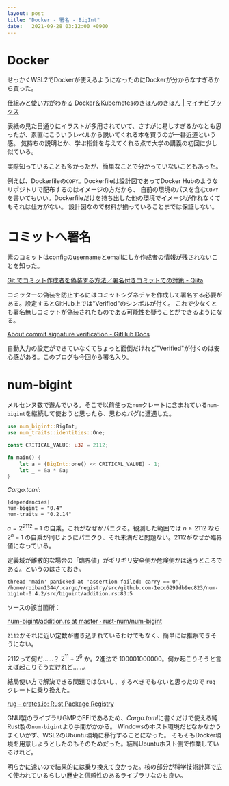 ```yaml
---
layout: post
title: "Docker - 署名 - BigInt"
date:   2021-09-28 03:12:00 +0900
---
```


# Docker

せっかくWSL2でDockerが使えるようになったのにDockerが分からなすぎるから買った。

[仕組みと使い方がわかる Docker＆Kubernetesのきほんのきほん \| マイナビブックス](https://book.mynavi.jp/ec/products/detail/id=120304)

表紙の見た目通りにイラストが多用されていて、さすがに易しすぎるかなとも思ったが、素直にこういうレベルから説いてくれる本を買うのが一番近道という感。
気持ちの説明とか、学ぶ指針を与えてくれる点で大学の講義の初回に少し似ている。

実際知っていることも多かったが、簡単なことで分かっていないこともあった。

例えば、Dockerfileの`COPY`。Dockerfileは設計図であってDocker Hubのようなリポジトリで配布するのはイメージの方だから、
自前の環境のパスを含む`COPY`を書いてもいい。Dockerfileだけを持ち出した他の環境でイメージが作れなくてもそれは仕方がない。
設計図なので材料が揃っていることまでは保証しない。

# コミットへ署名

素のコミットはconfigのusernameとemailにしか作成者の情報が残されないことを知った。

[Git でコミット作成者を偽装する方法／署名付きコミットでの対策 \- Qiita](https://qiita.com/s6n/items/bb869f740a53a3bf169e)

コミッターの偽装を防止するにはコミットシグネチャを作成して署名する必要がある。設定するとGitHub上では"Verified"のシンボルが付く。
これで少なくとも署名無しコミットが偽装されたものである可能性を疑うことができるようになる。

[About commit signature verification \- GitHub Docs](https://docs.github.com/en/authentication/managing-commit-signature-verification/about-commit-signature-verification)

自動入力の設定ができていなくてちょっと面倒だけれど"Verified"が付くのは安心感がある。このブログも今回から署名入り。

# num-bigint

メルセンヌ数で遊んでいる。そこで以前使った`num`クレートに含まれている`num-bigint`を継続して使おうと思ったら、思わぬバグに遭遇した。

```rust
use num_bigint::BigInt;
use num_traits::identities::One;

const CRITICAL_VALUE: u32 = 2112;

fn main() {
    let a = (BigInt::one() << CRITICAL_VALUE) - 1;
    let _ = &a * &a;
}

```

*Cargo.toml*:
```
[dependencies]
num-bigint = "0.4"
num-traits = "0.2.14"
```

$a=2^{2112}-1$ の自乗。これがなぜかパニクる。観測した範囲では $n\geq 2112$ なら $2^{n}-1$ の自乗が同じようにパニクり、それ未満だと問題ない。2112がなぜか臨界値になっている。

定義域が離散的な場合の「臨界値」がギリギリ安全側か危険側かは迷うところである。というのはさておき。

```
thread 'main' panicked at 'assertion failed: carry == 0', /home/roiban1344/.cargo/registry/src/github.com-1ecc6299db9ec823/num-bigint-0.4.2/src/biguint/addition.rs:83:5
```

ソースの該当箇所：

[num\-bigint/addition\.rs at master · rust\-num/num\-bigint](https://github.com/rust-num/num-bigint/blob/master/src/biguint/addition.rs#L46-L84)

`2112`かそれに近い定数が書き込まれているわけでもなく、簡単には推察できそうにない。

2112って何だ……？ $2^{11}+2^6$ か。2進法で $100001000000$。何か起こりそうと言えば起こりそうだけれど……。

結局使い方で解決できる問題ではないし、するべきでもないと思ったので `rug` クレートに乗り換えた。

[rug \- crates\.io: Rust Package Registry](https://crates.io/crates/rug)

GNU製のライブラリGMPのFFIであるため、*Cargo.toml*に書くだけで使える純Rust製の`num-bigint`より手間がかかる。
Windowsのホスト環境だとなかなかうまくいかず、WSL2のUbuntu環境に移行することになった。
そもそもDocker環境を用意しようとしたのもそのためだった。結局Ubuntuホスト側で作業しているけれど。

明らかに速いので結果的には乗り換えて良かった。核の部分が科学技術計算で広く使われているらしい歴史と信頼性のあるライブラリなのも良い。
